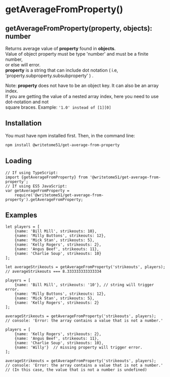 # getAverageFromProperty()
## getAverageFromProperty(property, objects): number

Returns average value of <b>property</b> found in <b>objects</b>.  
Value of object property must be type 'number' and must be a finite number,  
or else will error.   
<b>property</b> is a string that can include dot notation ( i.e,  'property.subproperty.subsubproperty' ) .

Note:  <b>property</b> does not have to be an object key. It can also be an array index.  
If you are getting the value of a nested array index, here you need to use dot-notation and not  
square braces.  Example: `'1.0' instead of [1][0]`

## Installation

You must have npm installed first.  Then, in the command line:

```bash
npm install @writetome51/get-average-from-property
```
## Loading
```
// If using TypeScript:
import {getAverageFromProperty} from '@writetome51/get-average-from-property';
// If using ES5 JavaScript:
var getAverageFromProperty = 
	require('@writetome51/get-average-from-property').getAverageFromProperty;
```
## Examples
```
let players = [
	{name: 'Bill Mill', strikeouts: 10},
	{name: 'Milly Buttons', strikeouts: 12},
	{name: 'Mick Stan', strikeouts: 5},
	{name: 'Kelly Rogers', strikeouts: 2},
	{name: 'Angus Beef', strikeouts: 11},
	{name: 'Charlie Soup', strikeouts: 10}
];

let averageStrikeouts = getAverageFromProperty('strikeouts', players);
// averageStrikeouts === 8.333333333333334

players = [
	{name: 'Bill Mill', strikeouts: '10'}, // string will trigger error.
	{name: 'Milly Buttons', strikeouts: 12},
	{name: 'Mick Stan', strikeouts: 5},
	{name: 'Kelly Rogers', strikeouts: 2}
];

averageStrikeouts = getAverageFromProperty('strikeouts', players);
// console: 'Error: the array contains a value that is not a number.'

players = [
	{name: 'Kelly Rogers', strikeouts: 2},
	{name: 'Angus Beef', strikeouts: 11},
	{name: 'Charlie Soup', strikeouts: 10},
	{name: 'Willy'}  // missing property will trigger error.
];

averageStrikeouts = getAverageFromProperty('strikeouts', players);
// console: 'Error: the array contains a value that is not a number.'
// (In this case, the value that is not a number is undefined)
```
